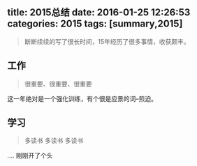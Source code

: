 title: 2015总结
date: 2016-01-25 12:26:53
categories: 2015
tags: [summary,2015]
---
> 断断续续的写了很长时间，15年经历了很多事情，收获颇丰。

## 工作
> 很重要、很重要、很重要

这一年绝对是一个强化训练，有个很是应景的词–煎迫。

## 学习
> 多读书 多读书 多读书

…. 刚刚开了个头

<!--more--> 